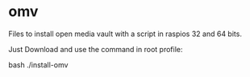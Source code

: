 # omv
Files to install open media vault with a script in raspios 32 and 64 bits.


Just Download and use the command in root profile:

bash ./install-omv
